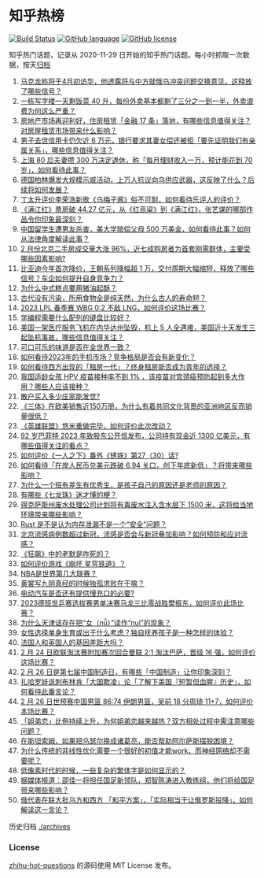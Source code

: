 # 知乎热榜
[![Build Status](https://github.com/ToWeLong/zhihu-hot-questions/workflows/CI/badge.svg)](https://github.com/ToWeLong/zhihu-hot-questions/actions)
[![GitHub language](https://img.shields.io/badge/language-golang-orange.svg)](https://golang.org/)
[![GitHub license](https://img.shields.io/github/license/ToWeLong/zhihu-hot-questions)](https://github.com/ToWeLong/zhihu-hot-questions/blob/main/LICENSE)

知乎热门话题，记录从 2020-11-29 日开始的知乎热门话题。每小时抓取一次数据，按天[归档](./archives)

<!-- BEGIN -->

1. [马克龙称将于4月初访华，他透露将与中方就俄乌冲突问题交换意见，这释放了哪些信号？](https://www.zhihu.com/question/586331285)
1. [一栋写字楼一天剩饭菜 40 升，每份外卖基本都剩了三分之一到一半，外卖浪费为何这么严重？](https://www.zhihu.com/question/585537151)
1. [房地产市场再迎利好，住房租赁「金融 17 条」落地，有哪些信息值得关注？对房屋租赁市场带来什么影响？](https://www.zhihu.com/question/586320844)
1. [男子去世信用卡仍欠近 6 万元，银行要求其妻女偿还被拒「要先证明我们有亲属关系」，哪些信息值得关注？](https://www.zhihu.com/question/586340880)
1. [上海 80 后夫妻攒 300 万决定退休，称「每月理财收入一万，预计能花到 70 岁」，如何看待此事？](https://www.zhihu.com/question/586365039)
1. [德国柏林爆发大规模示威活动，上万人抗议向乌供应武器，这反映了什么？后续将如何发展？](https://www.zhihu.com/question/586332864)
1. [丁太升评价李荣浩新歌《乌梅子酱》俗不可耐，如何看待乐评人的评价？](https://www.zhihu.com/question/585555173)
1. [《满江红》票房破 44.27 亿元，从《红高粱》到《满江红》，张艺谋的哪部作品令你印象最深刻？](https://www.zhihu.com/question/585761540)
1. [中国留学生遭男友杀害，美大学赔偿父母 500 万美金，如何看待此事？如何从法律角度解读此事？](https://www.zhihu.com/question/586335432)
1. [2 月份北京二手房成交量大涨 96%，近七成购房者为首套刚需群体，主要受哪些因素影响?](https://www.zhihu.com/question/586274264)
1. [比亚迪今年首次降价，王朝系列降幅超 1 万，交付周期大幅缩短，释放了哪些信号？车企如何提升自身竞争力？](https://www.zhihu.com/question/586201648)
1. [为什么中式糕点要用猪油起酥？](https://www.zhihu.com/question/50591971)
1. [古代没有污染，所用食物全是纯天然，为什么古人的寿命短？](https://www.zhihu.com/question/501456435)
1. [2023 LPL 春季赛 WBG 0:2 不敌 LNG，如何评价这场比赛？](https://www.zhihu.com/question/586375957)
1. [学编程需要什么配列的键盘比较好？](https://www.zhihu.com/question/427395931)
1. [美国一架医疗服务飞机在内华达州坠毁，机上 5 人全遇难，美国近十天发生三起坠机事故，哪些信息值得关注？](https://www.zhihu.com/question/586287526)
1. [可口可乐的味道是否在全世界一致？](https://www.zhihu.com/question/20921639)
1. [如何看待2023年的手机市场？竞争格局是否会有新变化？](https://www.zhihu.com/question/578266722)
1. [如何看待西方出现的「租房一代」？终身租房能否成为青年的选择？](https://www.zhihu.com/question/585965314)
1. [我国适龄女孩 HPV 疫苗接种率不到 1% ，该疫苗对宫颈癌预防起到多大作用？哪些人应该接种？](https://www.zhihu.com/question/586358328)
1. [散户买入多少庄家能发觉?](https://www.zhihu.com/question/417234272)
1. [《三体》在欧美销售近150万册，为什么有着共同文化背景的亚洲地区反而销量很低？](https://www.zhihu.com/question/328657486)
1. [《英雄联盟》悠米重做完毕，如何评价此次改动？](https://www.zhihu.com/question/586297970)
1. [92 岁巴菲特 2023 年致股东公开信发布，公司持有现金近 1300 亿美元，有哪些值得关注的看点？](https://www.zhihu.com/question/586270236)
1. [如何评价《一人之下》番外《锈铁》第27（30）话?](https://www.zhihu.com/question/586106470)
1. [如何看待「在岸人民币兑美元跌破 6.94 关口，创下年底新低」？将带来哪些影响？](https://www.zhihu.com/question/585998891)
1. [为什么一个班有差生有优秀生，是孩子自己的原因还是老师的原因？](https://www.zhihu.com/question/573707392)
1. [有哪些《七龙珠》迷才懂的梗？](https://www.zhihu.com/question/359074125)
1. [得克萨斯州废水处理公司计划将有毒废水注入含水层下 1500 米，这将给当地环境带来哪些影响？](https://www.zhihu.com/question/586161315)
1. [Rust 是不是认为内存泄漏不是一个“安全”问题？](https://www.zhihu.com/question/584693743)
1. [北京流感病例数超过新冠，流感是否会与新冠叠加影响？如何预防和应对流感？](https://www.zhihu.com/question/586327856)
1. [《狂飙》中的老默是咋死的？](https://www.zhihu.com/question/580531991)
1. [如何评价游戏《崩坏 星穹铁道》？](https://www.zhihu.com/question/583600878)
1. [NBA是世界第几大联赛？](https://www.zhihu.com/question/585329538)
1. [黄裳写九阴真经的时候独孤求败在干嘛？](https://www.zhihu.com/question/501818788)
1. [电动汽车是否还有提供慢充口的必要?](https://www.zhihu.com/question/585437205)
1. [2023德班世乒赛选拔赛男单决赛马龙三比零战胜樊振东，如何评价此场比赛？](https://www.zhihu.com/question/585871589)
1. [为什么天津话存在把“女（nǚ）”读作“nuǐ”的现象？](https://www.zhihu.com/question/586125171)
1. [女性选择单身生育或出于什么考虑？独自抚养孩子是一种怎样的体验？](https://www.zhihu.com/question/586323608)
1. [法国人和英国人的基因差距大吗？](https://www.zhihu.com/question/578904892)
1. [2 月 24 日欧联淘汰赛附加赛次回合曼联 2:1 淘汰巴萨，晋级 16 强，如何评价这场比赛？](https://www.zhihu.com/question/585930207)
1. [2 月 26 日是第七届中国制造日，有哪些「中国制造」让你印象深刻？](https://www.zhihu.com/question/586007117)
1. [扎哈罗娃讽刺布林肯「大国欺凌」论「了解下美国『短暂但血腥』历史」，如何看待此番言论？](https://www.zhihu.com/question/586335172)
1. [2 月 26 日世预赛中国男篮 86:74 伊朗男篮，吴前 18 分周琦 11+7，如何评价本场比赛？](https://www.zhihu.com/question/586188171)
1. [「姐弟恋」比例持续上升，为何姐弟恋越来越热？双方相处过程中需注意哪些问题？](https://www.zhihu.com/question/586153635)
1. [在斯坦索姆，如果把乌瑟尔换成诸葛亮，能否帮助阿尔萨斯摆脱困境？](https://www.zhihu.com/question/582920419)
1. [为什么传统的非线性优化需要一个很好的初值才能work，而神经网络却不需要呢？](https://www.zhihu.com/question/585900971)
1. [低像素时代的时候，一些复杂的繁体字是如何显示的？](https://www.zhihu.com/question/584859223)
1. [据媒体报道：邵佳一将担任国足新领队，郑智陈涛进入教练组，他们将给国足带来哪些影响？](https://www.zhihu.com/question/586192855)
1. [俄代表在联大批乌方和西方 「和平方案」，「实际相当于让俄罗斯投降」，如何解读这一言论？](https://www.zhihu.com/question/585880491)

<!-- END -->

历史归档 [./archives](./archives)


### License
[zhihu-hot-questions](https://github.com/towelong/zhihu-hot-questions) 的源码使用 MIT License 发布。